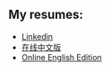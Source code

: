 ## My resumes:

- [Linkedin](https://www.linkedin.com/in/lileitech/)
- [在线中文版](zh_CN)
- [Online English Edition](en_US)
